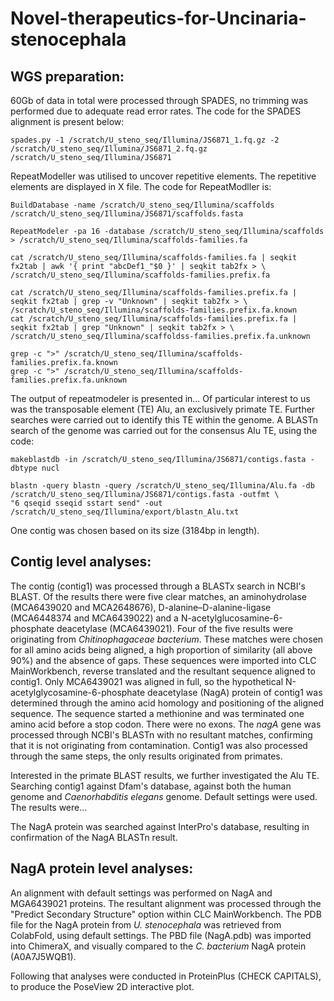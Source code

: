# Novel-therapeutics-for-Uncinaria-stenocephala

## WGS preparation:

60Gb of data in total were processed through SPADES, no trimming was performed due to adequate read error rates. The code for the SPADES alignment is present below:

```         
spades.py -1 /scratch/U_steno_seq/Illumina/JS6871_1.fq.gz -2 /scratch/U_steno_seq/Illumina/JS6871_2.fq.gz /scratch/U_steno_seq/Illumina/JS6871
```

RepeatModeller was utilised to uncover repetitive elements. The repetitive elements are displayed in X file. The code for RepeatModller is:

```         
BuildDatabase -name /scratch/U_steno_seq/Illumina/scaffolds /scratch/U_steno_seq/Illumina/JS6871/scaffolds.fasta

RepeatModeler -pa 16 -database /scratch/U_steno_seq/Illumina/scaffolds > /scratch/U_steno_seq/Illumina/scaffolds-families.fa

cat /scratch/U_steno_seq/Illumina/scaffolds-families.fa | seqkit fx2tab | awk '{ print "abcDef1_"$0 }' | seqkit tab2fx > \
/scratch/U_steno_seq/Illumina/scaffolds-families.prefix.fa

cat /scratch/U_steno_seq/Illumina/scaffolds-families.prefix.fa | seqkit fx2tab | grep -v "Unknown" | seqkit tab2fx > \
/scratch/U_steno_seq/Illumina/scaffolds-families.prefix.fa.known
cat /scratch/U_steno_seq/Illumina/scaffolds-families.prefix.fa | seqkit fx2tab | grep "Unknown" | seqkit tab2fx > \
/scratch/U_steno_seq/Illumina/scaffoldss-families.prefix.fa.unknown

grep -c ">" /scratch/U_steno_seq/Illumina/scaffolds-families.prefix.fa.known
grep -c ">" /scratch/U_steno_seq/Illumina/scaffolds-families.prefix.fa.unknown
```

The output of repeatmodeler is presented in... Of particular interest to us was the transposable element (TE) Alu, an exclusively primate TE. Further searches were carried out to identify this TE within the genome. A BLASTn search of the genome was carried out for the consensus Alu TE, using the code:

```         
makeblastdb -in /scratch/U_steno_seq/Illumina/JS6871/contigs.fasta -dbtype nucl

blastn -query blastn -query /scratch/U_steno_seq/Illumina/Alu.fa -db /scratch/U_steno_seq/Illumina/JS6871/contigs.fasta -outfmt \
"6 qseqid sseqid sstart send" -out /scratch/U_steno_seq/Illumina/export/blastn_Alu.txt
```

One contig was chosen based on its size (3184bp in length).

## Contig level analyses:

The contig (contig1) was processed through a BLASTx search in NCBI's BLAST. Of the results there were five clear matches, an aminohydrolase (MCA6439020 and MCA2648676), D-alanine–D-alanine-ligase (MCA6448374 and MCA6439022) and a N-acetylglucosamine-6-phosphate deacetylase (MCA6439021). Four of the five results were originating from *Chitinophagaceae bacterium*. These matches were chosen for all amino acids being aligned, a high proportion of similarity (all above 90%) and the absence of gaps. These sequences were imported into CLC MainWorkbench, reverse translated and the resultant sequence aligned to contig1. Only MCA6439021 was aligned in full, so the hypothetical N-acetylglycosamine-6-phosphate deacetylase (NagA) protein of contig1 was determined through the amino acid homology and positioning of the aligned sequence. The sequence started a methionine and was terminated one amino acid before a stop codon. There were no exons. The *nagA* gene was processed through NCBI's BLASTn with no resultant matches, confirming that it is not originating from contamination. Contig1 was also processed through the same steps, the only results originated from primates.

Interested in the primate BLAST results, we further investigated the Alu TE. Searching contig1 against Dfam's database, against both the human genome and *Caenorhabditis elegans* genome. Default settings were used. The results were...

The NagA protein was searched against InterPro's database, resulting in confirmation of the NagA BLASTn result.

## NagA protein level analyses:

An alignment with default settings was performed on NagA and MGA6439021 proteins. The resultant alignment was processed through the "Predict Secondary Structure" option within CLC MainWorkbench. The PDB file for the NagA protein from *U. stenocephala* was retrieved from ColabFold, using default settings. The PBD file (NagA.pdb) was imported into ChimeraX, and visually compared to the *C. bacterium* NagA protein (A0A7J5WQB1).

Following that analyses were conducted in ProteinPlus (CHECK CAPITALS), to produce the PoseView 2D interactive plot.

